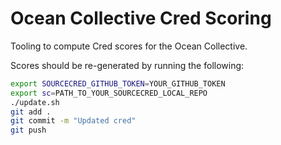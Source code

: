 # Ocean Collective Cred Scoring

Tooling to compute Cred scores for the Ocean Collective.

Scores should be re-generated by running the following:

```Bash
export SOURCECRED_GITHUB_TOKEN=YOUR_GITHUB_TOKEN
export sc=PATH_TO_YOUR_SOURCECRED_LOCAL_REPO
./update.sh
git add .
git commit -m "Updated cred"
git push
```




